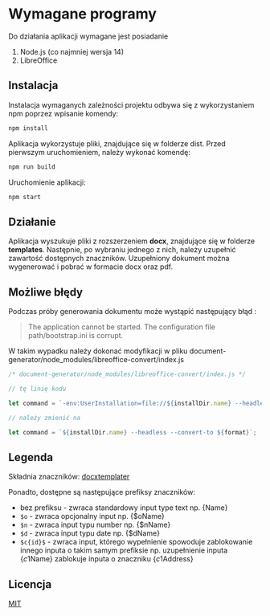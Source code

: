 # Wymagane programy

Do działania aplikacji wymagane jest posiadanie

1. Node.js (co najmniej wersja 14)
2. LibreOffice

## Instalacja

Instalacja wymaganych zależności projektu odbywa się z wykorzystaniem npm poprzez wpisanie komendy:

```bash
npm install
```

Aplikacja wykorzystuje pliki, znajdujące się w folderze dist. Przed pierwszym uruchomieniem, należy wykonać komendę:

```bash
npm run build
```

Uruchomienie aplikacji:

```bash
npm start
```

## Działanie

Aplikacja wyszukuje pliki z rozszerzeniem **docx**, znajdujące się w folderze **templates**. Następnie, po wybraniu jednego z nich, należy uzupełnić zawartość dostępnych znaczników. Uzupełniony dokument można wygenerować i pobrać w formacie docx oraz pdf.

## Możliwe błędy

Podczas próby generowania dokumentu może wystąpić następujący błąd :

> The application cannot be started.
> The configuration file path/bootstrap.ini is corrupt.

W takim wypadku należy dokonać modyfikacji w pliku document-generator/node_modules/libreoffice-convert/index.js

```javascript
/* document-generator/node_modules/libreoffice-convert/index.js */

// tę linię kodu

let command = `-env:UserInstallation=file://${installDir.name} --headless --convert-to ${format}`;

// należy zmienić na

let command = `${installDir.name} --headless --convert-to ${format}`;
```

## Legenda

Składnia znaczników: [docxtemplater](https://docxtemplater.com/docs/tag-types/)

Ponadto, dostępne są następujące prefiksy znaczników:

- bez prefiksu - zwraca standardowy input type text np. {Name}
- `$o` - zwraca opcjonalny input np. {$oName}
- `$n` - zwraca input typu number np. {$nName}
- `$d` - zwraca input typu date np. {$dName}
- `$c{id}$` - zwraca input, którego wypełnienie spowoduje zablokowanie innego inputa o takim samym prefiksie np. uzupełnienie inputa {$c1$Name} zablokuje inputa o znaczniku {$c1$Address}

## Licencja

[MIT](https://choosealicense.com/licenses/mit/)
